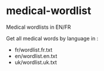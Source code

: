 # medical-wordlist
Medical wordlists in EN/FR

Get all medical words by language in :
- fr/wordlist.fr.txt
- en/wordlist.en.txt
- uk/wordlist.uk.txt
